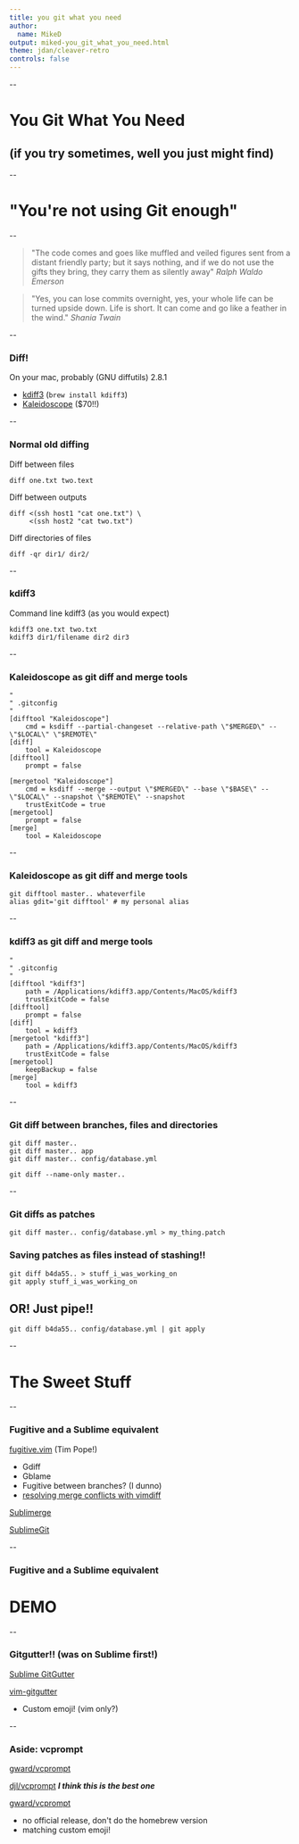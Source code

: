 ```yaml
---
title: you git what you need
author:
  name: MikeD
output: miked-you_git_what_you_need.html
theme: jdan/cleaver-retro
controls: false
---
```


--

# You Git What You Need
## (if you try sometimes, well you just might find)

--

# "You're not using Git enough"

--

> "The code comes and goes like muffled and veiled figures sent from a distant friendly party; but it says nothing, and if we do not use the gifts they bring, they carry them as silently away"
> *Ralph Waldo Emerson*

> "Yes, you can lose commits overnight, yes, your whole life can be turned upside down. Life is short. It can come and go like a feather in the wind."
> *Shania Twain*

--

### Diff!

On your mac, probably (GNU diffutils) 2.8.1

* [kdiff3](http://kdiff3.sourceforge.net/doc/documentation.html) (`brew install kdiff3`)
* [Kaleidoscope](http://www.kaleidoscopeapp.com/) ($70!!)

--

### Normal old diffing

Diff between files

```
diff one.txt two.text
```

Diff between outputs

```
diff <(ssh host1 "cat one.txt") \
     <(ssh host2 "cat two.txt")
```

Diff directories of files

```
diff -qr dir1/ dir2/
```

--

### kdiff3
Command line kdiff3 (as you would expect)

```
kdiff3 one.txt two.txt
kdiff3 dir1/filename dir2 dir3
```

--

### Kaleidoscope as git diff and merge tools

```
"
" .gitconfig
"
[difftool "Kaleidoscope"]
	cmd = ksdiff --partial-changeset --relative-path \"$MERGED\" -- \"$LOCAL\" \"$REMOTE\"
[diff]
	tool = Kaleidoscope
[difftool]
	prompt = false

[mergetool "Kaleidoscope"]
	cmd = ksdiff --merge --output \"$MERGED\" --base \"$BASE\" -- \"$LOCAL\" --snapshot \"$REMOTE\" --snapshot
	trustExitCode = true
[mergetool]
	prompt = false
[merge]
	tool = Kaleidoscope
```
--

### Kaleidoscope as git diff and merge tools

```
git difftool master.. whateverfile
alias gdit='git difftool' # my personal alias
```

--

### kdiff3 as git diff and merge tools

```
"
" .gitconfig
"
[difftool "kdiff3"]
    path = /Applications/kdiff3.app/Contents/MacOS/kdiff3
    trustExitCode = false
[difftool]
    prompt = false
[diff]
    tool = kdiff3
[mergetool "kdiff3"]
    path = /Applications/kdiff3.app/Contents/MacOS/kdiff3
    trustExitCode = false
[mergetool]
    keepBackup = false
[merge]
    tool = kdiff3
```

--

### Git diff between branches, files and directories

```
git diff master..
git diff master.. app
git diff master.. config/database.yml
```

```
git diff --name-only master..
```

--

### Git diffs as patches

```
git diff master.. config/database.yml > my_thing.patch
```

### Saving patches as files instead of stashing!!

```
git diff b4da55.. > stuff_i_was_working_on
git apply stuff_i_was_working_on
```

## OR! Just pipe!!

```
git diff b4da55.. config/database.yml | git apply
```

--

# The Sweet Stuff

--

### Fugitive and a Sublime equivalent
[fugitive.vim](https://github.com/tpope/vim-fugitive) (Tim Pope!)

* Gdiff
* Gblame
* Fugitive between branches? (I dunno)
* [resolving merge conflicts with vimdiff](http://vimcasts.org/episodes/fugitive-vim-resolving-merge-conflicts-with-vimdiff/)

[Sublimerge](http://www.sublimerge.com/)

[SublimeGit](https://sublimegit.net/)

--

### Fugitive and a Sublime equivalent

# DEMO

--

### Gitgutter!! (was on Sublime first!)

[Sublime GitGutter](https://github.com/jisaacks/GitGutter)

[vim-gitgutter](https://github.com/airblade/vim-gitgutter)

* Custom emoji! (vim only?)

--

### Aside: vcprompt

[gward/vcprompt](https://bitbucket.org/gward/vcprompt)

[djl/vcprompt](https://github.com/djl/vcprompt) ***I think this is the best one***

[gward/vcprompt](https://bitbucket.org/gward/vcprompt)

* no official release, don't do the homebrew version
* matching custom emoji!
